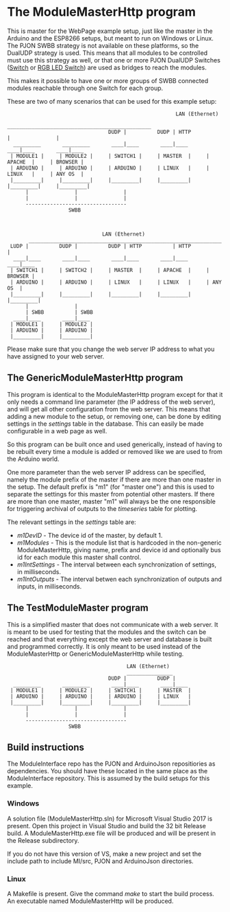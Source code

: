 # The ModuleMasterHttp program
This is master for the WebPage example setup, just like the master in the Arduino and the ESP8266 setups, but meant to run on Windows or Linux.
The PJON SWBB strategy is not available on these platforms, so the DualUDP strategy is used. This means that all modules to be controlled must use this strategy as well, or that one or more PJON DualUDP Switches ([Switch](https://github.com/gioblu/PJON/blob/master/examples/ARDUINO/Local/SoftwareBitBang/Tunneler/SwitchA/SwitchA.ino) or [RGB LED Switch](https://github.com/gioblu/PJON/blob/master/examples/ARDUINO/Local/SoftwareBitBang/Tunneler/BlinkingRGBSwitch/BlinkingRGBSwitch.ino)) are used as bridges to reach the modules. 

This makes it possible to have one or more groups of SWBB connected modules reachable through one Switch for each group.

These are two of many scenarios that can be used for this example setup:
```
                                                       LAN (Ethernet)
                                       _______________________________________________
                                 DUDP |          DUDP | HTTP          |               |
  _________       _________       ____|____       ____|____       ____|____       ____|____
 | MODULE1 |     | MODULE2 |     | SWITCH1 |     | MASTER  |     | APACHE  |     | BROWSER |
 | ARDUINO |     | ARDUINO |     | ARDUINO |     | LINUX   |     | LINUX   |     | ANY OS  |
 |_________|     |_________|     |_________|     |_________|     |_________|     |_________|
      |               |               |
      |               |               |
      ---------------------------------
                    SWBB           



                               LAN (Ethernet)
       _______________________________________________________________
 LUDP |          DUDP |          DUDP | HTTP          | HTTP          |
  ____|____       ____|____       ____|____       ____|____       ____|____ 
 | SWITCH1 |     | SWITCH2 |     | MASTER  |     | APACHE  |     | BROWSER |
 | ARDUINO |     | ARDUINO |     | LINUX   |     | LINUX   |     | ANY OS  |
 |_________|     |_________|     |_________|     |_________|     |_________|
      |               |
      | SWBB          | SWBB
  ____|____       ____|____
 | MODULE1 |     | MODULE2 |               
 | ARDUINO |     | ARDUINO |
 |_________|     |_________|
```

Please make sure that you change the web server IP address to what you have assigned to your web server.

## The GenericModuleMasterHttp program
This program is identical to the ModuleMasterHttp program except for that it only needs a command line parameter (the IP address of the web server), and will get all other configuration from the web server. This means that adding a new module to the setup, or removing one, can be done by editing settings in the *settings* table in the database. This can easily be made configurable in a web page as well.

So this program can be built once and used generically, instead of having to be rebuilt every time a module is added or removed like we are used to from the Arduino world.

One more parameter than the web server IP address can be specified, namely the module prefix of the master if there are more than one master in the setup. The default prefix is "m1" (for "master one") and this is used to separate the settings for this master from potential other masters. If there are more than one master, master "m1" will always be the one responsible for triggering archival of outputs to the *timeseries* table for plotting.

The relevant settings in the *settings* table are:
* _m1DevID_ - The device id of the master, by default 1.
* _m1Modules_ - This is the module list that is hardcoded in the non-generic ModuleMasterHttp, giving name, prefix and device id and optionally bus id for each module this master shall control.
* _m1IntSettings_ - The interval between each synchronization of settings, in milliseconds.
* _m1IntOutputs_ - The interval betwen each synchronization of outputs and inputs, in milliseconds.

## The TestModuleMaster program

This is a simplified master that does not communicate with a web server. It is meant to be used for testing that the modules and the switch can be reached and that everything except the web server and database is built and programmed correctly. It is only meant to be used instead of the ModuleMasterHttp or GenericModuleMasterHttp while testing.
```
                                       LAN (Ethernet)
                                       _______________
                                 DUDP |          DUDP |
  _________       _________       ____|____       ____|____ 
 | MODULE1 |     | MODULE2 |     | SWITCH1 |     | MASTER  |
 | ARDUINO |     | ARDUINO |     | ARDUINO |     | LINUX   |
 |_________|     |_________|     |_________|     |_________|
      |               |               |
      |               |               |
      ---------------------------------
                    SWBB           
```

## Build instructions
The ModuleInterface repo has the PJON and ArduinoJson repositiories as dependencies. You should have these located in the same place as the ModuleInterface repository. This is assumed by the build setups for this example.

### Windows
A solution file (ModuleMasterHttp.sln) for Microsoft Visual Studio 2017 is present. Open this project in Visual Studio and build the 32 bit Release build. A ModuleMasterHttp.exe file will be produced and will be present in the Release subdirectory.

If you do not have this version of VS, make a new project and set the include path to include MI/src, PJON and ArduinoJson directories.

### Linux
A Makefile is present. Give the command _make_ to start the build process. An executable named ModuleMasterHttp will be produced.
